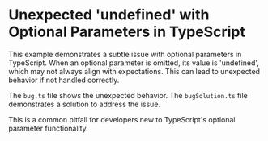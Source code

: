 # Unexpected 'undefined' with Optional Parameters in TypeScript

This example demonstrates a subtle issue with optional parameters in TypeScript. When an optional parameter is omitted, its value is 'undefined', which may not always align with expectations.  This can lead to unexpected behavior if not handled correctly.

The `bug.ts` file shows the unexpected behavior. The `bugSolution.ts` file demonstrates a solution to address the issue.

This is a common pitfall for developers new to TypeScript's optional parameter functionality.